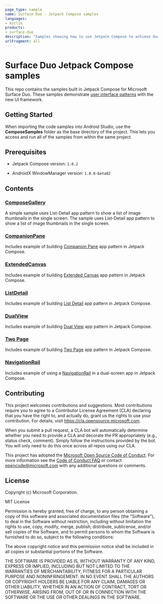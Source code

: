 ```yaml
---
page_type: sample
name: Surface Duo - Jetpack Compose samples
languages:
- kotlin
products:
- surface-duo
description: "Samples showing how to use Jetpack Compose to achieve dual-screen user interface patterns."
urlFragment: all
---
```

# Surface Duo Jetpack Compose samples

This repo contains the samples built in Jetpack Compose for Microsoft Surface Duo. These samples demonstrate [user interface patterns](https://docs.microsoft.com/dual-screen/introduction#dual-screen-app-patterns) with the new UI framework.

## Getting Started

When importing the code samples into Android Studio, use the **ComposeSamples** folder as the base directory of the project. This lets you access and run all of the samples from within the same project.

## Prerequisites

- Jetpack Compose version: `1.0.2`

- AndroidX WindowManager version: `1.0.0-beta02`

## Contents

### [ComposeGallery](https://github.com/microsoft/surface-duo-compose-samples/tree/main/ComposeSamples/ComposeGallery)

A simple sample uses List-Detail app pattern to show a list of image thumbnails in the single screen. The sample uses List-Detail app pattern to show a list of image thumbnails in the single screen.

### [CompanionPane](https://github.com/microsoft/surface-duo-compose-samples/tree/main/ComposeSamples/CompanionPane)

Includes example of building [Companion Pane](https://docs.microsoft.com/en-us/dual-screen/introduction#companion-pane) app pattern in Jetpack Compose.

### [ExtendedCanvas](https://github.com/microsoft/surface-duo-compose-samples/tree/main/ComposeSamples/ExtendedCanvas)

Includes example of building [Extended Canvas](https://docs.microsoft.com/en-us/dual-screen/introduction#extended-canvas) app pattern in Jetpack Compose.

### [ListDetail](https://github.com/microsoft/surface-duo-compose-samples/tree/main/ComposeSamples/ListDetail)

Includes example of building [List Detail](https://docs.microsoft.com/en-us/dual-screen/introduction#list-detail) app pattern in Jetpack Compose.

### [DualView](https://github.com/microsoft/surface-duo-compose-samples/tree/main/ComposeSamples/DualView)

Includes example of building [Dual View](https://docs.microsoft.com/en-us/dual-screen/introduction#dual-view) app pattern in Jetpack Compose.

### [Two Page](https://github.com/microsoft/surface-duo-compose-samples/tree/main/ComposeSamples/TwoPage)

Includes example of building [Two Page](https://docs.microsoft.com/en-us/dual-screen/introduction#two-page) app pattern in Jetpack Compose.

### [NavigationRail](https://github.com/microsoft/surface-duo-compose-samples/tree/main/ComposeSamples/NavigationRail)

Includes example of using a [NavigationRail](https://material.io/components/navigation-rail) in a dual-screen app in Jetpack Compose.

## Contributing

This project welcomes contributions and suggestions.  Most contributions require you to agree to a
Contributor License Agreement (CLA) declaring that you have the right to, and actually do, grant us
the rights to use your contribution. For details, visit https://cla.opensource.microsoft.com.

When you submit a pull request, a CLA bot will automatically determine whether you need to provide
a CLA and decorate the PR appropriately (e.g., status check, comment). Simply follow the instructions
provided by the bot. You will only need to do this once across all repos using our CLA.

This project has adopted the [Microsoft Open Source Code of Conduct](https://opensource.microsoft.com/codeofconduct/).
For more information see the [Code of Conduct FAQ](https://opensource.microsoft.com/codeofconduct/faq/) or
contact [opencode@microsoft.com](mailto:opencode@microsoft.com) with any additional questions or comments.

## License

Copyright (c) Microsoft Corporation.

MIT License

Permission is hereby granted, free of charge, to any person obtaining a copy of this software and associated documentation files (the "Software"), to deal in the Software without restriction, including without limitation the rights to use, copy, modify, merge, publish, distribute, sublicense, and/or sell copies of the Software, and to permit persons to whom the Software is furnished to do so, subject to the following conditions:

The above copyright notice and this permission notice shall be included in all copies or substantial portions of the Software.

THE SOFTWARE IS PROVIDED AS IS, WITHOUT WARRANTY OF ANY KIND, EXPRESS OR IMPLIED, INCLUDING BUT NOT LIMITED TO THE WARRANTIES OF MERCHANTABILITY, FITNESS FOR A PARTICULAR PURPOSE AND NONINFRINGEMENT. IN NO EVENT SHALL THE AUTHORS OR COPYRIGHT HOLDERS BE LIABLE FOR ANY CLAIM, DAMAGES OR OTHER LIABILITY, WHETHER IN AN ACTION OF CONTRACT, TORT OR OTHERWISE, ARISING FROM, OUT OF OR IN CONNECTION WITH THE SOFTWARE OR THE USE OR OTHER DEALINGS IN THE SOFTWARE.
